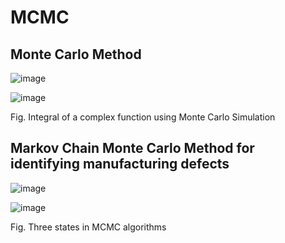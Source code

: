 # MCMC
## Monte Carlo Method

![image](https://github.com/deepanshuIITM/MCMC/assets/137225940/4a1436fe-db46-417f-b643-d5060a848099)

![image](https://github.com/deepanshuIITM/MCMC/assets/137225940/5282b414-56eb-4d37-a53f-829acb012734)

Fig. Integral of a complex function using Monte Carlo Simulation


## Markov Chain Monte Carlo Method for identifying manufacturing defects

![image](https://github.com/deepanshuIITM/MCMC/assets/137225940/fc5e78bc-6c08-44f2-9d25-83dc17456908)

![image](https://github.com/deepanshuIITM/MCMC/assets/137225940/fcc6af4a-dbce-44a2-815a-9c017c9eb4a0)

Fig. Three states in MCMC algorithms



